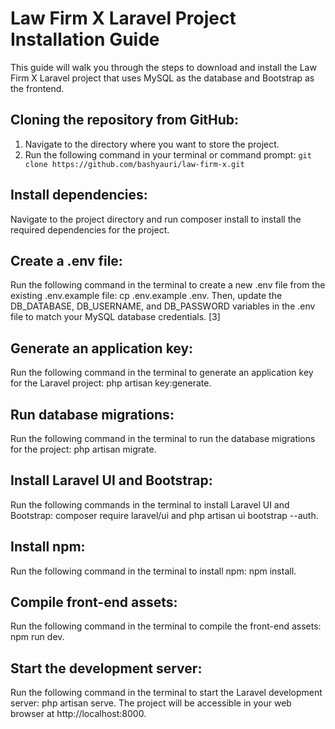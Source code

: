 # Law Firm X Laravel Project Installation Guide

This guide will walk you through the steps to download and install the Law Firm X Laravel project that uses MySQL as the database and Bootstrap as the frontend.

## Cloning the repository from GitHub:

1. Navigate to the directory where you want to store the project.
2. Run the following command in your terminal or command prompt: `git clone https://github.com/bashyauri/law-firm-x.git`

## Install dependencies:

Navigate to the project directory and run composer install to install the required dependencies for the project.

## Create a .env file:

Run the following command in the terminal to create a new .env file from the existing .env.example file: cp .env.example .env. Then, update the DB_DATABASE, DB_USERNAME, and DB_PASSWORD variables in the .env file to match your MySQL database credentials. [3]

## Generate an application key:

Run the following command in the terminal to generate an application key for the Laravel project: php artisan key:generate.

## Run database migrations:

Run the following command in the terminal to run the database migrations for the project: php artisan migrate.

## Install Laravel UI and Bootstrap:

Run the following commands in the terminal to install Laravel UI and Bootstrap: composer require laravel/ui and php artisan ui bootstrap --auth.

## Install npm:

Run the following command in the terminal to install npm: npm install.

## Compile front-end assets:

Run the following command in the terminal to compile the front-end assets: npm run dev.

## Start the development server:

Run the following command in the terminal to start the Laravel development server: php artisan serve. The project will be accessible in your web browser at http://localhost:8000.
